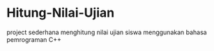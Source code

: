 # Hitung-Nilai-Ujian
project sederhana menghitung nilai ujian siswa menggunakan bahasa pemrograman C++
